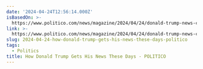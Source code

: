 ```yaml
---
date: '2024-04-24T12:56:14.000Z'
isBasedOn: >-
  https://www.politico.com/news/magazine/2024/04/24/donald-trump-news-consumption-00153477
link: >-
  https://www.politico.com/news/magazine/2024/04/24/donald-trump-news-consumption-00153477
slug: 2024-04-24-how-donald-trump-gets-his-news-these-days-politico
tags:
  - Politics
title: How Donald Trump Gets His News These Days - POLITICO
---
```


